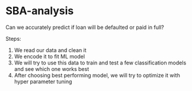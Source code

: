 # SBA-analysis
Can we accurately predict if loan will be defaulted or paid in full?

Steps:
1. We read our data and clean it
2. We encode it to fit ML model
3. We will try to use this data to train and test a few classification models and see which one works best
4. After choosing best performing model, we will try to optimize it with hyper parameter tuning
